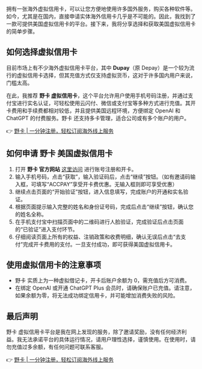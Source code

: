 拥有一张海外虚拟信用卡，可以让您方便地使用许多国外服务，购买各种软件等。如今，尤其是在国内，直接申请实体海外信用卡几乎是不可能的。因此，我找到了一款可提供美国虚拟信用卡的平台。接下来，我将分享选择和获取美国虚拟信用卡的简单步骤。

## 如何选择虚拟信用卡

目前市场上有不少海外虚拟信用卡平台，其中 **Dupay**（原 Depay）是一个较为流行的虚拟信用卡选择，但其充值方式仅支持虚拟货币，这对于许多国内用户来说，门槛太高。

在此，我推荐 **野卡 虚拟信用卡**，这个平台允许用户使用手机号码注册，并通过支付宝进行实名认证，可轻松使用云闪付、微信或支付宝等多种方式进行充值。其开卡费用和手续费都相对较低，并且提供美国远程环境，方便绑定 OpenAI 和 ChatGPT 的付费服务。野卡 还支持多卡管理，适合公司或有多个账户的用户。

👉 [野卡 | 一分钟注册，轻松订阅海外线上服务](https://bit.ly/bewildcard)

## 如何申请 野卡 美国虚拟信用卡

1. 打开 **野卡 官方网站** [这里访问](https://bit.ly/bewildcard) 进行账号注册和开卡。
2. 输入手机号码，点击“获取”，输入验证码后，点击“继续”按钮。（如有邀请码输入框，可填写“ACCPAY”享受开卡费优惠。无输入框则即可享受优惠）
3. 继续点击页面的“开始验证”按钮，进入信息填写，完成账户的开通和实名验证。
4. 根据页面提示输入完整的姓名和身份证号码，完成后点击“继续”按钮，确认您的姓名全称。
5. 在手机支付宝中扫描页面中的二维码进行人脸验证，完成验证后点击页面的“已验证”进入支付环节。
6. 仔细阅读页面上所有的权益、注销政策和收费明细，确认无误后点击“去支付”完成开卡费用的支付。一旦支付成功，即可获得美国虚拟信用卡。

## 使用虚拟信用卡的注意事项

- 野卡 实质上为一种虚拟借记卡，开卡后账户余额为 0，需充值后方可消费。
- 在绑定 OpenAI 或开通 ChatGPT Plus 会员时，请确保账户已充值。请注意，如果余额为零，将无法成功绑定信用卡，并可能增加消费失败的风险。

## 最后声明

野卡 虚拟信用卡平台是我在网上发现的服务，除了邀请奖励，没有任何经济利益。我无法承诺平台的具体运行情况，请用户理性选择，谨慎使用。在使用时，请勿充值过多余额，有任何问题可联系客服。

👉 [野卡 | 一分钟注册，轻松订阅海外线上服务](https://bit.ly/bewildcard)